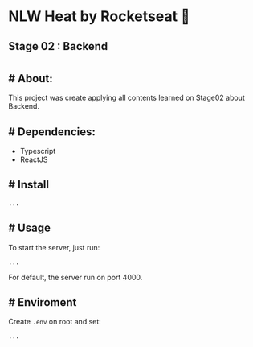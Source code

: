 # NLW Heat by Rocketseat 🚀
## Stage 02 : Backend

#

## # About:
This project was create applying all contents learned on Stage02 about Backend.

## # Dependencies:
- Typescript
- ReactJS

## # Install
```
...
```


## # Usage
To start the server, just run:

```
...
```
For default, the server run on port 4000.

## # Enviroment
Create `.env` on root and set:
```
...
```
